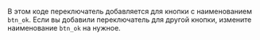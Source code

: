 В этом коде переключатель добавляется для кнопки с наименованием `btn_ok`. Если вы добавили переключатель для другой кнопки, измените наименование `btn_ok` на нужное.